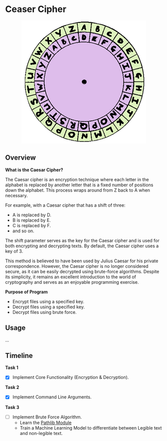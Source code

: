 # **Ceaser Cipher**

<p align="center">
  <img src="./imgs/caesar-cipher-illustration.gif" alt="CANNOT DISPLAY IMAGE"/>
</p>

## **Overview**

**What is the Caesar Cipher?**

The Caesar cipher is an encryption technique where each letter in the alphabet is replaced by another letter that is a fixed number of positions down the alphabet. This process wraps around from Z back to A when necessary.

For example, with a Caesar cipher that has a shift of three:

- A is replaced by D.
- B is replaced by E.
- C is replaced by F.
- and so on.

The shift parameter serves as the key for the Caesar cipher and is used for both encrypting and decrypting texts. By default, the Caesar cipher uses a key of 3.

This method is believed to have been used by Julius Caesar for his private correspondence. However, the Caesar cipher is no longer considered secure, as it can be easily decrypted using brute-force algorithms. Despite its simplicity, it remains an excellent introduction to the world of cryptography and serves as an enjoyable programming exercise.

**Purpose of Program**

- Encrypt files using a specified key.
- Decrypt files using a specified key.
- Decrypt files using brute force.

## **Usage**

...

## **Timeline**

**Task 1**

- [x] Implement Core Functionality (Encryption & Decryption).

**Task 2**

- [x] Implement Command Line Arguments.

**Task 3**

- [ ] Implement Brute Force Algorithm.
  - Learn the [Pathlib Module](https://realpython.com/python-pathlib/)
  - Train a Machine Learning Model to differentiate between Legible text and non-legible text.
